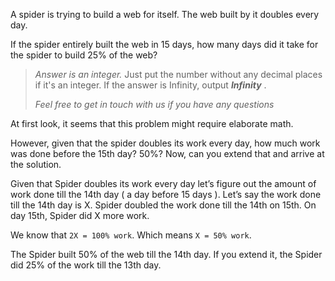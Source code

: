 A spider is trying to build a web for itself. The web built by it doubles every day.

If the spider entirely built the web in 15 days, how many days did it take for the spider to build 25% of the web?

> *Answer is an integer.* Just put the number without any decimal places if it's an integer. If the answer is Infinity, output  ***Infinity*** .
>
> *Feel free to get in touch with us if you have any questions*




At first look, it seems that this problem might require elaborate math.

However, given that the spider doubles its work every day, how much work was done before the 15th day? 50%?
Now, can you extend that and arrive at the solution.





Given that Spider doubles its work every day let’s figure out the amount of work done till the 14th day ( a day before 15 days ).
Let’s say the work done till the 14th day is X. Spider doubled the work done till the 14th on 15th. On day 15th, Spider did X more work.

We know that `2X = 100% work`.
Which means `X = 50% work`.

The Spider built 50% of the web till the 14th day.
If you extend it, the Spider did 25% of the work till the 13th day.
